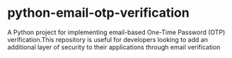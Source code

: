 # python-email-otp-verification
A Python project for implementing email-based One-Time Password (OTP) verification.This repository is useful for developers looking to add an additional layer of security to their applications through email verification
